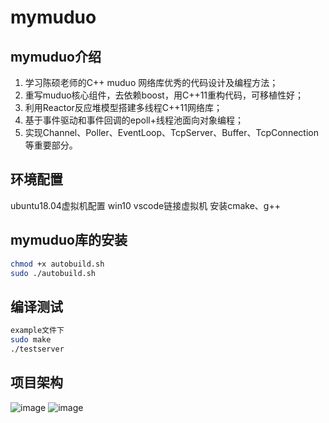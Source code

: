 # mymuduo

## mymuduo介绍
1.	学习陈硕老师的C++ muduo 网络库优秀的代码设计及编程方法；
2.	重写muduo核心组件，去依赖boost，用C++11重构代码，可移植性好；
3.	利用Reactor反应堆模型搭建多线程C++11网络库；
4.	基于事件驱动和事件回调的epoll+线程池面向对象编程；
5.	实现Channel、Poller、EventLoop、TcpServer、Buffer、TcpConnection等重要部分。

## 环境配置
ubuntu18.04虚拟机配置
win10 vscode链接虚拟机
安装cmake、g++

## mymuduo库的安装
```bash
chmod +x autobuild.sh
sudo ./autobuild.sh
```
## 编译测试

```bash
example文件下
sudo make
./testserver
```

## 项目架构
![image](https://user-images.githubusercontent.com/94746995/177958979-f296746a-2f01-405b-9a7a-9425650721d3.png)
![image](https://user-images.githubusercontent.com/94746995/177959004-947c0ce5-325a-4448-996b-85f91c540eb9.png)
